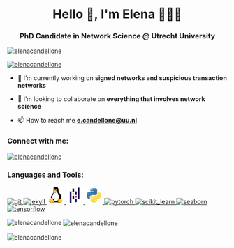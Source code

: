 <h1 align="center">Hello 👋, I'm Elena 👩‍💻🌈</h1>
<h3 align="center">PhD Candidate in Network Science @ Utrecht University</h3>

<p align="left"> <img src="https://komarev.com/ghpvc/?username=elenacandellone&label=Profile%20views&color=0e75b6&style=flat" alt="elenacandellone" /> </p>

<p align="left"> <a href="https://twitter.com/elenacandellone" target="blank"><img src="https://img.shields.io/twitter/follow/elenacandellone?logo=twitter&style=for-the-badge" alt="elenacandellone" /></a> </p>

- 🔭 I’m currently working on **signed networks and suspicious transaction networks**

- 👯 I’m looking to collaborate on **everything that involves network science**

- 📫 How to reach me **e.candellone@uu.nl**

<h3 align="left">Connect with me:</h3>
<p align="left">
<a href="https://twitter.com/elenacandellone" target="blank"><img align="center" src="https://raw.githubusercontent.com/rahuldkjain/github-profile-readme-generator/master/src/images/icons/Social/twitter.svg" alt="elenacandellone" height="30" width="40" /></a>
</p>

<h3 align="left">Languages and Tools:</h3>
<p align="left"> <a href="https://git-scm.com/" target="_blank" rel="noreferrer"> <img src="https://www.vectorlogo.zone/logos/git-scm/git-scm-icon.svg" alt="git" width="40" height="40"/> </a> <a href="https://jekyllrb.com/" target="_blank" rel="noreferrer"> <img src="https://www.vectorlogo.zone/logos/jekyllrb/jekyllrb-icon.svg" alt="jekyll" width="40" height="40"/> </a> <a href="https://www.linux.org/" target="_blank" rel="noreferrer"> <img src="https://raw.githubusercontent.com/devicons/devicon/master/icons/linux/linux-original.svg" alt="linux" width="40" height="40"/> </a> <a href="https://pandas.pydata.org/" target="_blank" rel="noreferrer"> <img src="https://raw.githubusercontent.com/devicons/devicon/2ae2a900d2f041da66e950e4d48052658d850630/icons/pandas/pandas-original.svg" alt="pandas" width="40" height="40"/> </a> <a href="https://www.python.org" target="_blank" rel="noreferrer"> <img src="https://raw.githubusercontent.com/devicons/devicon/master/icons/python/python-original.svg" alt="python" width="40" height="40"/> </a> <a href="https://pytorch.org/" target="_blank" rel="noreferrer"> <img src="https://www.vectorlogo.zone/logos/pytorch/pytorch-icon.svg" alt="pytorch" width="40" height="40"/> </a> <a href="https://scikit-learn.org/" target="_blank" rel="noreferrer"> <img src="https://upload.wikimedia.org/wikipedia/commons/0/05/Scikit_learn_logo_small.svg" alt="scikit_learn" width="40" height="40"/> </a> <a href="https://seaborn.pydata.org/" target="_blank" rel="noreferrer"> <img src="https://seaborn.pydata.org/_images/logo-mark-lightbg.svg" alt="seaborn" width="40" height="40"/> </a> <a href="https://www.tensorflow.org" target="_blank" rel="noreferrer"> <img src="https://www.vectorlogo.zone/logos/tensorflow/tensorflow-icon.svg" alt="tensorflow" width="40" height="40"/> </a> </p>

<p><img align="left" src="https://github-readme-stats.vercel.app/api/top-langs?username=elenacandellone&show_icons=true&locale=en&layout=compact" alt="elenacandellone" /></p>

<p>&nbsp;<img align="center" src="https://github-readme-stats.vercel.app/api?username=elenacandellone&show_icons=true&locale=en" alt="elenacandellone" /></p>

<p><img align="center" src="https://github-readme-streak-stats.herokuapp.com/?user=elenacandellone&" alt="elenacandellone" /></p>

